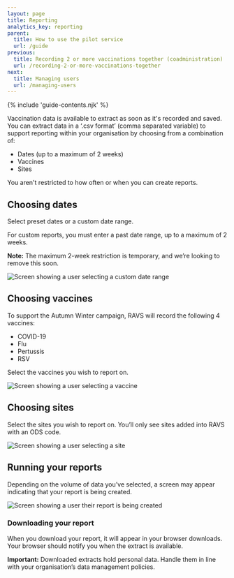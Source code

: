 ```yaml
---
layout: page
title: Reporting
analytics_key: reporting
parent:
  title: How to use the pilot service
  url: /guide
previous:
  title: Recording 2 or more vaccinations together (coadministration)
  url: /recording-2-or-more-vaccinations-together
next:
  title: Managing users
  url: /managing-users
---
```


{% include 'guide-contents.njk' %}

Vaccination data is available to extract as soon as it's recorded and saved. You can extract data in a ‘.csv format’ (comma separated variable) to support reporting within your organisation by choosing from a combination of: 

* Dates (up to a maximum of 2 weeks) 
* Vaccines 
* Sites 

You aren't restricted to how often or when you can create reports. 

## Choosing dates

Select preset dates or a custom date range.  

For custom reports, you must enter a past date range, up to a maximum of 2 weeks. 

**Note:** The maximum 2-week restriction is temporary, and we’re looking to remove this soon. 

![Screen showing a user selecting a custom date range](/images/choose-vaccine-warning.png)

## Choosing vaccines 

To support the Autumn Winter campaign, RAVS will record the following 4 vaccines: 

* COVID-19 
* Flu 
* Pertussis 
* RSV 

Select the vaccines you wish to report on. 

![Screen showing a user selecting a vaccine](/images/choose-vaccine-warning.png)

## Choosing sites

Select the sites you wish to report on. You’ll only see sites added into RAVS with an ODS code. 

![Screen showing a user selecting a site](/images/choose-vaccine-warning.png)

## Running your reports 

Depending on the volume of data you’ve selected, a screen may appear indicating that your report is being created. 

![Screen showing a user their report is being created](/images/choose-vaccine-warning.png)

### Downloading your report

When you download your report, it will appear in your browser downloads. Your browser should notify you when the extract is available.  

**Important:** Downloaded extracts hold personal data. Handle them in line with your organisation’s data management policies. 
